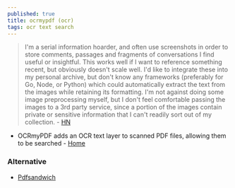 ```yaml
---
published: true
title: ocrmypdf (ocr)
tags: ocr text search
---
```

 > I'm a serial information hoarder, and often use screenshots in order to store comments, passages and fragments of conversations I find useful or insightful. This works well if I want to reference something recent, but obviously doesn't scale well. I'd like to integrate these into my personal archive, but don't know any frameworks (preferably for Go, Node, or Python) which could automatically extract the text from the images while retaining its formatting. I'm not against doing some image preprocessing myself, but I don't feel comfortable passing the images to a 3rd party service, since a portion of the images contain private or sensitive information that I can't readily sort out of my collection. - [HN](https://news.ycombinator.com/item?id=23270970)

- OCRmyPDF adds an OCR text layer to scanned PDF files, allowing them to be searched - [Home](https://pypi.org/project/ocrmypdf/)

### Alternative
- [	Pdfsandwich](https://news.ycombinator.com/item?id=29124994)